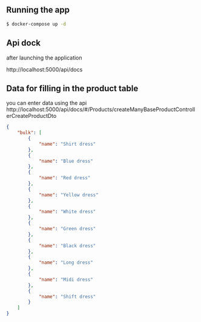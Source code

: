 ## Running the app

```bash
$ docker-compose up -d
```

## Api dock
after launching the application

http://localhost:5000/api/docs

## Data for filling in the product table
you can enter data using the api http://localhost:5000/api/docs/#/Products/createManyBaseProductControllerCreateProductDto

```json
{
    "bulk": [
        {
            "name": "Shirt dress"
        },
        {
            "name": "Blue dress"
        },
        {
            "name": "Red dress"
        },
        {
            "name": "Yellow dress"
        },
        {
            "name": "White dress"
        },
        {
            "name": "Green dress"
        },
        {
            "name": "Black dress"
        },
        {
            "name": "Long dress"
        },
        {
            "name": "Midi dress"
        },
        {
            "name": "Shift dress"
        }
    ]
}
```
